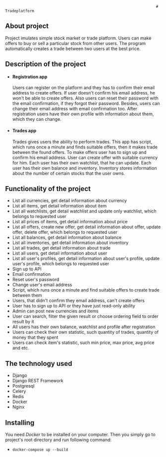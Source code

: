                                                                         # Tradeplatform

## About project
Project imulates simple stock market or trade platform. Users can make offers to buy or sell a particular stock from other users. 
The program automatically creates a trade between two users at the best price.

## Description of the project
* #### Registration app
    Users can register on the platform and they has to confirm their email address to create offers. If user doesn't confirm his email address, he won't be able 
    to create offers. Also users can reset their password with the email confirmation, if they forgot their password. Besides, users can change their email address
    with email confirmation too. After registration users have their own profile with information about them, which they can change.
* #### Trades app
    Trades gives users the ability to perform trades. This app has script, which runs once a minute and finds suitable offers, then it makes trade between 
    the found offers. To make offers user has to sign up and confirm his email address. User can create offer with suitable currency for him. Each user has
    their own watchlist, that he can update. Each user has their own balance and inventory. Inventory stores information about the number of certain stocks 
    that the user owns.
    
## Functionality of the project
* List all currencies, get detail information about currency
* List all items, get detail information about item
* List all watchlists, get detail watchlist and update only watchlist, which belongs to requested user
* List all prices of items, get detail information about price
* List all offers, create new offer, get detail information about offer, update offer, delete offer, which belongs to requested user
* List all balances, get detail information about balance
* List all inventories, get detail information about inventory
* List all trades, get detail information about trade
* List all users, get detail information about user
* List all user's profiles, get detail information about user's profile, update user's profile, which belongs to requested user
* Sign up to API
* Email confirmation
* Reset user's password
* Change user's email address
* Script, which runs once a minute and find suitable offers to create trade between them
* Users, that didn't confirm they email address, can't create offers
* User has to sign up to API or they have just read-only ability
* Admin can post new currencies and items
* User can search, filter the given result or choose ordering field to order result by it
* All users has their own balance, watchlist and profile after registration
* Users can check their own statistic, such quantity of trades, quantity of money that they spent
* Users can check item's statistic, such min price, max price, avg price and etc.
    
## The technology used
* Django
* Django REST Framework
* Postgresql
* Celery
* Redis
* Docker
* Nginx

## Installing
You need _Docker_ to be installed on your computer. 
Then you simply go to project's root directory and run following command:
* `docker-compose up --build`
